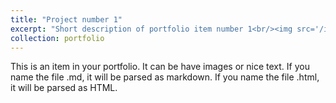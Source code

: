 ```yaml
---
title: "Project number 1"
excerpt: "Short description of portfolio item number 1<br/><img src='/images/1.PNG'>"
collection: portfolio
---
```


This is an item in your portfolio. It can be have images or nice text. If you name the file .md, it will be parsed as markdown. If you name the file .html, it will be parsed as HTML. 
